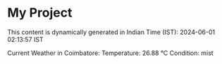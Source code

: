 # My Project

This content is dynamically generated in Indian Time (IST): 2024-06-01 02:13:57 IST


Current Weather in Coimbatore:
Temperature: 26.88 °C
Condition: mist

